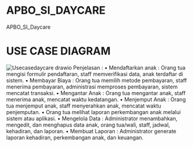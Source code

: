 # APBO_SI_DAYCARE
APBO_SI_Daycare
# USE CASE DIAGRAM
![Usecasedaycare drawio](https://github.com/momocipaw/APBO_SI_DAYCARE/assets/167399698/2d158421-6710-47af-a3b5-c8931f860847)
Penjelasan : 
• Mendaftarkan anak : Orang tua mengisi formulir pendaftaran, staff memverifikasi data, anak terdaftar di sistem.
• Membayar Biaya : Orang tua memilih metode pembayaran, staff menerima pembayaran, administrasi memproses pembayaran, sistem mencatat transaksi.
• Mengantar Anak : Orang tua mengantar anak, staff menerima anak, mencatat waktu kedatangan.
• Menjemput Anak : Orang tua menjemput anak, staff menyerahkan anak, mencatat waktu penjemputan.
• Orang tua melihat laporan perkembangan anak melalui sistem atau aplikasi.
• Mengelola Data : Administrator menambahkan, mengedit, dan menghapus data anak, orang tua/wali, staff, jadwal, kehadiran, dan laporan.
• Membuat Laporan : Administrator generate laporan kehadiran, perkembangan anak, dan keuangan.
